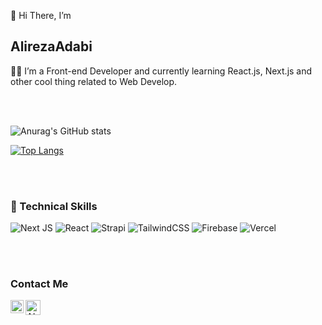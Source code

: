  👋 Hi There, I’m <h2>  AlirezaAdabi</h2>
 
 👨‍💻 I’m a Front-end Developer and currently learning React.js, Next.js and other cool thing related to Web Develop.
 
 <br/>
  <br/>

![Anurag's GitHub stats](https://github-readme-stats.vercel.app/api?username=AlirezaAdabi&show_icons=true&theme=nightowl)
 
 
[![Top Langs](https://github-readme-stats.vercel.app/api/top-langs/?username=AlirezaAdabi&layout=compact&theme=nightowl)](https://github.com/anuraghazra/github-readme-stats)


 <br/>
  <br/>
<h3>
 💼 Technical Skills
</h3>

![Next JS](https://img.shields.io/badge/Next-black?style=for-the-badge&logo=next.js&logoColor=white)
![React](https://img.shields.io/badge/react-%2320232a.svg?style=for-the-badge&logo=react&logoColor=%2361DAFB)
![Strapi](https://img.shields.io/badge/strapi-%232E7EEA.svg?style=for-the-badge&logo=strapi&logoColor=white)
![TailwindCSS](https://img.shields.io/badge/tailwindcss-%2338B2AC.svg?style=for-the-badge&logo=tailwind-css&logoColor=white)
![Firebase](https://img.shields.io/badge/Firebase-039BE5?style=for-the-badge&logo=Firebase&logoColor=white)
![Vercel](https://img.shields.io/badge/vercel-%23000000.svg?style=for-the-badge&logo=vercel&logoColor=white)
 
 
  <br/>
  <br/>
 <h3>

Contact Me
 
 </h3>

<a href="https://www.linkedin.com/in/alireza-adabi/"><img align="left" src="https://raw.githubusercontent.com/yushi1007/yushi1007/main/images/linkedin.svg" alt="Alireza | LinkedIn" width="21px"/></a>
<a href="mailto:alireza.adabi78@gmail.com"><img align="left" src="https://upload.wikimedia.org/wikipedia/commons/7/7e/Gmail_icon_%282020%29.svg" alt="ALireza | Gmail" width="24px"/></a>

<!---
AlirezaAdabi/AlirezaAdabi is a ✨ special ✨ repository because its `README.md` (this file) appears on your GitHub profile.
You can click the Preview link to take a look at your changes.
--->
